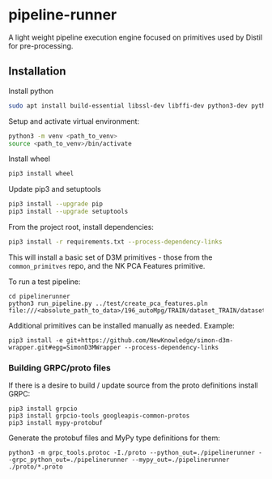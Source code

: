 # pipeline-runner

A light weight pipeline execution engine focused on primitives used by Distil for pre-processing.

## Installation

Install python

```bash
sudo apt install build-essential libssl-dev libffi-dev python3-dev python3-pip python3-venv
```

Setup and activate virtual environment:

```bash
python3 -m venv <path_to_venv>
source <path_to_venv>/bin/activate
```

Install wheel

```bash
pip3 install wheel
```
Update pip3 and  setuptools

```bash
pip3 install --upgrade pip
pip3 install --upgrade setuptools
```

From the project root, install dependencies:

```bash
pip3 install -r requirements.txt --process-dependency-links
```

This will install a basic set of D3M primitives - those from the `common_primitves` repo, and the NK PCA Features primitive.

To run a test pipeline:

```shell
cd pipelinerunner
python3 run_pipeline.py ../test/create_pca_features.pln file:///<absolute_path_to_data>/196_autoMpg/TRAIN/dataset_TRAIN/datasetDoc.json
```

Additional primitives can be installed manually as needed. Example:

```shell
pip3 install -e git+https://github.com/NewKnowledge/simon-d3m-wrapper.git#egg=SimonD3MWrapper --process-dependency-links
```

### Building GRPC/proto files

If there is a desire to build / update source from the proto definitions install GRPC:

```shell
pip3 install grpcio
pip3 install grpcio-tools googleapis-common-protos
pip3 install mypy-protobuf
```

Generate the protobuf files and MyPy type definitions for them:

```shell
python3 -m grpc_tools.protoc -I./proto --python_out=./pipelinerunner --grpc_python_out=./pipelinerunner --mypy_out=./pipelinerunner ./proto/*.proto
```
